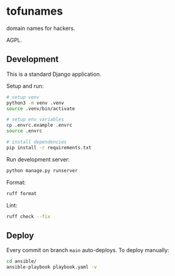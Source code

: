 # tofunames

domain names for hackers.

AGPL.

## Development

This is a standard Django application.

Setup and run:

```sh
# setup venv
python3 -m venv .venv
source .venv/bin/activate

# setup env variables
cp .envrc.example .envrc
source .envrc

# install dependencies
pip install -r requirements.txt
```

Run development server:

```sh
python manage.py runserver
```

Format:

```sh
ruff format
```

Lint:

```sh
ruff check --fix
```

## Deploy

Every commit on branch `main` auto-deploys. To deploy manually:

```sh
cd ansible/
ansible-playbook playbook.yaml -v
```
